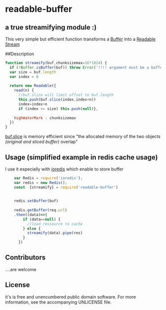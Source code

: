 # readable-buffer

## a true streamifying module :)

This  very simple but efficient function transforms a [Buffer](https://nodejs.org/dist/latest-v8.x/docs/api/buffer.html) into a [Readable Stream](https://nodejs.org/dist/latest-v8.x/docs/api/stream.html#stream_readable_streams)

##Description

```js
function streamify(buf,chunksizemax=16*1024) {
  if (!Buffer.isBuffer(buf)) throw Error('!!!! argument must be a buffer')
  var size = buf.length
  var index = 0
  
  return new Readable({
    read(n) {
      //buf.slice will limit offset to buf.length
      this.push(buf.slice(index,index+n))
      index=index+n
      if (index >= size) this.push(null)},
    
    highWaterMark : chunksizemax
  })
}
```

[buf.slice](https://nodejs.org/dist/latest-v8.x/docs/api/buffer.html#buffer_buf_slice_start_end) is memory efficient since "the allocated memory of the two objects _(original and sliced buffer)_ overlap"





## Usage (simplified example in redis cache usage)

I use it especially with [ioredis](https://www.npmjs.com/package/ioredis) which enable to store buffer 

```js
    var Redis = require('ioredis');
    var redis = new Redis();
    const  {streamify} = require('readable-buffer')
    
    
    redis.setBuffer(buf)
    
    redis.getBuffer(req.url)
    .then((data)=>{
        if (data==null) {
          //load ressource to cache
        } else {
          streamify(data).pipe(res)
        }
      })
```


## Contributors

....are welcome

## License

it's is free and unencumbered public domain software. For more information, see the accompanying UNLICENSE file.
